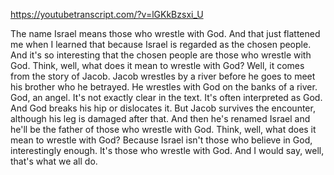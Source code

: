 https://youtubetranscript.com/?v=lGKkBzsxi_U

 The name Israel means those who wrestle with God. And that just flattened me when I learned that because Israel is regarded as the chosen people. And it's so interesting that the chosen people are those who wrestle with God. Think, well, what does it mean to wrestle with God? Well, it comes from the story of Jacob. Jacob wrestles by a river before he goes to meet his brother who he betrayed. He wrestles with God on the banks of a river. God, an angel. It's not exactly clear in the text. It's often interpreted as God. And God breaks his hip or dislocates it. But Jacob survives the encounter, although his leg is damaged after that. And then he's renamed Israel and he'll be the father of those who wrestle with God. Think, well, what does it mean to wrestle with God? Because Israel isn't those who believe in God, interestingly enough. It's those who wrestle with God. And I would say, well, that's what we all do.